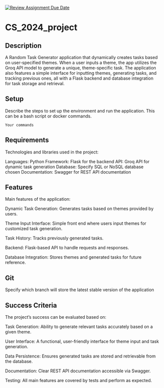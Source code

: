 [![Review Assignment Due Date](https://classroom.github.com/assets/deadline-readme-button-22041afd0340ce965d47ae6ef1cefeee28c7c493a6346c4f15d667ab976d596c.svg)](https://classroom.github.com/a/d2zEkl7e)
# CS_2024_project

## Description

A Random Task Generator application that dynamically creates tasks based on user-specified themes. When a user inputs a theme, the app utilizes the Groq API model to generate a unique, theme-specific task. The application also features a simple interface for inputting themes, generating tasks, and tracking previous ones, all with a Flask backend and database integration for task storage and retrieval.

## Setup

Describe the steps to set up the environment and run the application. This can be a bash script or docker commands.

```
Your commands

```

## Requirements

Technologies and libraries used in the project:

Languages: Python
Framework: Flask for the backend
API: Groq API for dynamic task generation
Database: Specify SQL or NoSQL database chosen
Documentation: Swagger for REST API documentation

## Features

Main features of the application:

Dynamic Task Generation: Generates tasks based on themes provided by users.

Theme Input Interface: Simple front end where users input themes for customized task generation.

Task History: Tracks previously generated tasks.

Backend: Flask-based API to handle requests and responses.

Database Integration: Stores themes and generated tasks for future reference.

## Git

Specify which branch will store the latest stable version of the application

## Success Criteria

The project’s success can be evaluated based on:

Task Generation: Ability to generate relevant tasks accurately based on a given theme.

User Interface: A functional, user-friendly interface for theme input and task generation.

Data Persistence: Ensures generated tasks are stored and retrievable from the database.

Documentation: Clear REST API documentation accessible via Swagger.

Testing: All main features are covered by tests and perform as expected.


